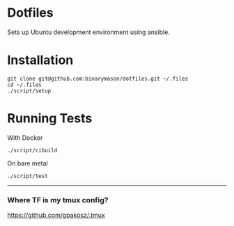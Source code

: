 # Dotfiles
Sets up Ubuntu development environment using ansible.

# Installation
```
git clone git@github.com:binarymason/dotfiles.git ~/.files
cd ~/.files
./script/setup
```

# Running Tests

With Docker

```
./script/cibuild
```

On bare metal
```
./script/test
```


----------------

### Where TF is my tmux config?
https://github.com/gpakosz/.tmux
